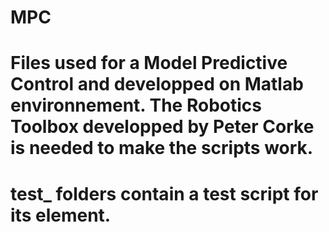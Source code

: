 # MPC
# Files used for a Model Predictive Control and developped on Matlab environnement. The Robotics Toolbox developped by Peter Corke is needed to make the scripts work.
# test_ folders contain a test script for its element.

